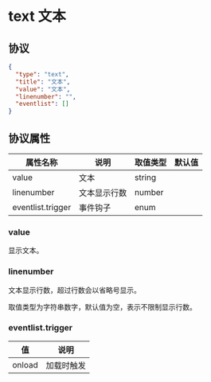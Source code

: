 # text 文本


## 协议

```json
{
  "type": "text",
  "title": "文本",
  "value": "文本",
  "linenumber": "",
  "eventlist": []
}
```
## 协议属性
| 属性名称 | 说明 | 取值类型 | 默认值
| ---- | ---- | ---- | ---- |
| value | 文本 | string |  |
| linenumber | 文本显示行数 | number |  |
| eventlist.trigger | 事件钩子 | enum |  |

### value
显示文本。

### linenumber
文本显示行数，超过行数会以省略号显示。

取值类型为字符串数字，默认值为空，表示不限制显示行数。

### eventlist.trigger
| 值 | 说明 |
| ---- | ---- |
| onload | 加载时触发 |
